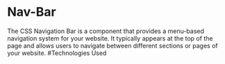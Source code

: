 # Nav-Bar
The CSS Navigation Bar is a component that provides a menu-based navigation system for your website. It typically appears at the top of the page and allows users to navigate between different sections or pages of your website.
#Technologies Used
